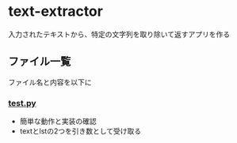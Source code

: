 # text-extractor

入力されたテキストから、特定の文字列を取り除いて返すアプリを作る

## ファイル一覧
ファイル名と内容を以下に

### [test.py](./test.py)
- 簡単な動作と実装の確認
- textとlstの2つを引き数として受け取る